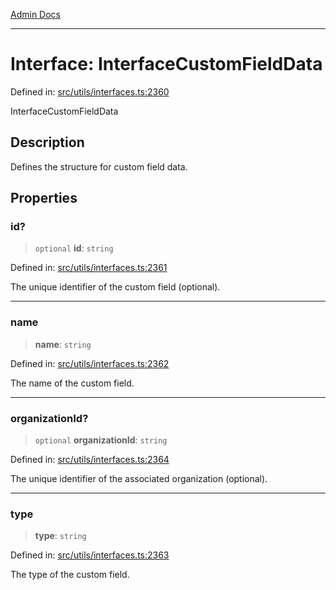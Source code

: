 [Admin Docs](/)

---

# Interface: InterfaceCustomFieldData

Defined in: [src/utils/interfaces.ts:2360](https://github.com/PalisadoesFoundation/talawa-admin/blob/main/src/utils/interfaces.ts#L2360)

InterfaceCustomFieldData

## Description

Defines the structure for custom field data.

## Properties

### id?

> `optional` **id**: `string`

Defined in: [src/utils/interfaces.ts:2361](https://github.com/PalisadoesFoundation/talawa-admin/blob/main/src/utils/interfaces.ts#L2361)

The unique identifier of the custom field (optional).

---

### name

> **name**: `string`

Defined in: [src/utils/interfaces.ts:2362](https://github.com/PalisadoesFoundation/talawa-admin/blob/main/src/utils/interfaces.ts#L2362)

The name of the custom field.

---

### organizationId?

> `optional` **organizationId**: `string`

Defined in: [src/utils/interfaces.ts:2364](https://github.com/PalisadoesFoundation/talawa-admin/blob/main/src/utils/interfaces.ts#L2364)

The unique identifier of the associated organization (optional).

---

### type

> **type**: `string`

Defined in: [src/utils/interfaces.ts:2363](https://github.com/PalisadoesFoundation/talawa-admin/blob/main/src/utils/interfaces.ts#L2363)

The type of the custom field.
